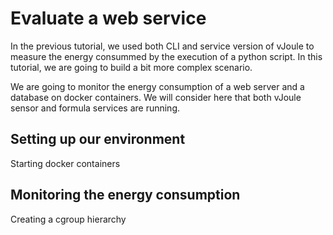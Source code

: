 # Evaluate a web service
In the previous tutorial, we used both CLI and service version of vJoule to measure the energy consummed by the execution of a python script. In this tutorial, we are going to build a bit more complex scenario. 

We are going to monitor the energy consumption of a web server and a database on docker containers. We will consider here that both vJoule sensor and formula services are running.

## Setting up our environment
Starting docker containers

## Monitoring the energy consumption
Creating a cgroup hierarchy